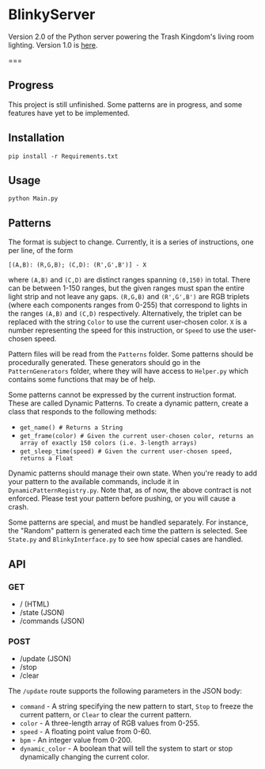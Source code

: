# BlinkyServer

Version 2.0 of the Python server powering the Trash Kingdom's living room lighting. Version 1.0 is [here](https://github.com/eeevanbbb/BlinkyPython).

===

## Progress

This project is still unfinished. Some patterns are in progress, and some features have yet to be implemented.

## Installation

`pip install -r Requirements.txt`

## Usage

`python Main.py`

## Patterns

The format is subject to change. Currently, it is a series of instructions, one per line, of the form

`[(A,B): (R,G,B); (C,D): (R',G',B')] - X`

where `(A,B)` and `(C,D)` are distinct ranges spanning `(0,150)` in total. There can be between 1-150 ranges, but the given ranges must span the entire light strip and not leave any gaps. `(R,G,B)` and `(R',G',B')` are RGB triplets (where each components ranges from 0-255) that correspond to lights in the ranges `(A,B)` and `(C,D)` respectively. Alternatively, the triplet can be replaced with the string `Color` to use the current user-chosen color. `X` is a number representing the speed for this instruction, or `Speed` to use the user-chosen speed.

Pattern files will be read from the `Patterns` folder. Some patterns should be procedurally generated. These generators should go in the `PatternGenerators` folder, where they will have access to `Helper.py` which contains some functions that may be of help.

Some patterns cannot be expressed by the current instruction format. These are called Dynamic Patterns. To create a dynamic pattern, create a class that responds to the following methods:

- `get_name() # Returns a String`
- `get_frame(color) # Given the current user-chosen color, returns an array of exactly 150 colors (i.e. 3-length arrays)`
- `get_sleep_time(speed) # Given the current user-chosen speed, returns a Float`

Dynamic patterns should manage their own state. When you're ready to add your pattern to the available commands, include it in `DynamicPatternRegistry.py`. Note that, as of now, the above contract is not enforced. Please test your pattern before pushing, or you will cause a crash.

Some patterns are special, and must be handled separately. For instance, the "Random" pattern is generated each time the pattern is selected. See `State.py` and `BlinkyInterface.py` to see how special cases are handled.

## API

### GET

- / (HTML)
- /state (JSON)
- /commands (JSON)

### POST

- /update (JSON)
- /stop
- /clear

The `/update` route supports the following parameters in the JSON body:

- `command` - A string specifying the new pattern to start, `Stop` to freeze the current pattern, or `Clear` to clear the current pattern.
- `color` - A three-length array of RGB values from 0-255.
- `speed` - A floating point value from 0-60.
- `bpm` - An integer value from 0-200.
- `dynamic_color` - A boolean that will tell the system to start or stop dynamically changing the current color.
